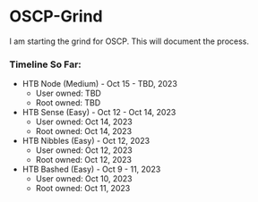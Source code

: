 # OSCP-Grind
I am starting the grind for OSCP. This will document the process. 

### Timeline So Far:
- HTB Node (Medium) - Oct 15 - TBD, 2023
  - User owned: TBD
  - Root owned: TBD
- HTB Sense (Easy) - Oct 12 - Oct 14, 2023
  - User owned: Oct 14, 2023
  - Root owned: Oct 14, 2023
- HTB Nibbles (Easy) - Oct 12, 2023
  - User owned: Oct 12, 2023
  - Root owned: Oct 12, 2023
- HTB Bashed (Easy) - Oct 9 - 11, 2023
  - User owned: Oct 10, 2023
  - Root owned: Oct 11, 2023
